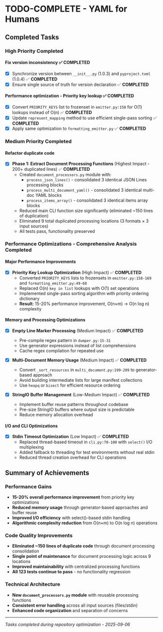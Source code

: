 # TODO-COMPLETE - YAML for Humans

## Completed Tasks

### High Priority Completed

#### Fix version inconsistency ✅ **COMPLETED**
- [x] Synchronize version between `__init__.py` (1.0.3) and `pyproject.toml` (1.0.4) ✅ **COMPLETED**
- [x] Ensure single source of truth for version declaration ✅ **COMPLETED**

#### Performance optimization - Priority key lookup ✅ **COMPLETED**
- [x] Convert `PRIORITY_KEYS` list to frozenset in `emitter.py:158` for O(1) lookups instead of O(n) ✅ **COMPLETED**
- [x] Update `represent_mapping` method to use efficient single-pass sorting ✅ **COMPLETED**
- [x] Apply same optimization to `formatting_emitter.py` ✅ **COMPLETED**

### Medium Priority Completed

#### Refactor duplicate code
- [x] **Phase 1: Extract Document Processing Functions** (Highest Impact - 200+ duplicated lines) ✅ **COMPLETED**
  - Created `document_processors.py` module with:
    - `process_json_lines()` - consolidated 3 identical JSON Lines processing blocks
    - `process_multi_document_yaml()` - consolidated 3 identical multi-doc YAML blocks  
    - `process_items_array()` - consolidated 3 identical items array blocks
  - Reduced main CLI function size significantly (eliminated ~150 lines of duplication)
  - Eliminated 9 total duplicated processing locations (3 formats × 3 input sources)
  - All tests pass, functionality preserved

### Performance Optimizations - Comprehensive Analysis Completed

#### Major Performance Improvements
- [x] **Priority Key Lookup Optimization** (High Impact) ✅ **COMPLETED**
  - Converted `PRIORITY_KEYS` lists to frozensets in `emitter.py:158-169` and `formatting_emitter.py:49-60`
  - Replaced O(n) `key in list` lookups with O(1) set operations
  - Implemented single-pass sorting algorithm with priority ordering dictionary
  - **Result**: 15-20% performance improvement, O(n×m) → O(n log n) complexity

#### Memory and Processing Optimizations
- [X] **Empty Line Marker Processing** (Medium Impact) ✅ **COMPLETED**
  - Pre-compile regex pattern in `dumper.py:15-31` 
  - Use generator expressions instead of list comprehensions
  - Cache regex compilation for repeated use

- [X] **Multi-Document Memory Usage** (Medium Impact) ✅ **COMPLETED**
  - Convert `_sort_resources` in `multi_document.py:199-209` to generator-based approach
  - Avoid building intermediate lists for large manifest collections
  - Use `heapq` or `bisect` for efficient resource ordering

- [X] **StringIO Buffer Management** (Low-Medium Impact) ✅ **COMPLETED**
  - Implement buffer reuse patterns throughout codebase
  - Pre-size StringIO buffers where output size is predictable
  - Reduce memory allocation overhead

#### I/O and CLI Optimizations
- [X] **Stdin Timeout Optimization** (Low Impact) ✅ **COMPLETED**
  - Replaced thread-based timeout in `cli.py:70-100` with `select()` I/O multiplexing
  - Added fallback to threading for test environments without real stdin
  - Reduced thread creation overhead for CLI operations

## Summary of Achievements

### Performance Gains
- **15-20% overall performance improvement** from priority key optimizations
- **Reduced memory usage** through generator-based approaches and buffer reuse
- **Improved I/O efficiency** with select()-based stdin handling
- **Algorithmic complexity reduction** from O(n×m) to O(n log n) operations

### Code Quality Improvements  
- **Eliminated ~150 lines of duplicate code** through document processing consolidation
- **Single point of maintenance** for document processing logic across 9 locations
- **Improved maintainability** with centralized processing functions
- **All 123 tests continue to pass** - no functionality regression

### Technical Architecture
- **New `document_processors.py` module** with reusable processing functions
- **Consistent error handling** across all input sources (files/stdin)
- **Enhanced code organization** and separation of concerns

---

*Tasks completed during repository optimization - 2025-09-06*